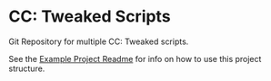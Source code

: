 # CC: Tweaked Scripts

Git Repository for multiple CC: Tweaked scripts.

See the [Example Project Readme](./src/example/README.md) for info on how to use this project structure.